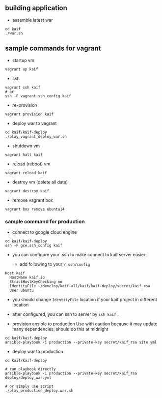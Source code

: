 ## building application

* assemble latest war

```
cd kaif
./war.sh
```

## sample commands for vagrant

* startup vm

```
vagrant up kaif
```

* ssh

```
vagrant ssh kaif
# or
ssh -F vagrant.ssh_config kaif
```

* re-provision

```
vagrant provision kaif
```

* deploy war to vagrant 

```
cd kaif/kaif-deploy
./play_vagrant_deploy_war.sh
```

* shutdown vm

```
vagrant halt kaif
```

* reload (reboot) vm

```
vagrant reload kaif
```

* destroy vm (delete all data)

```
vagrant destroy kaif
```

* remove vagrant box

```
vagrant box remove ubuntu14
```

### sample command for production

* connect to google cloud engine

```
cd kaif/kaif-deploy
ssh -F gce.ssh_config kaif
```

* you can configure your .ssh to make connect to kaif server easier:

  * add following to your `/.ssh/config`

```
Host kaif
  HostName kaif.io
  StrictHostKeyChecking no
  IdentityFile ~/develop/kaif-all/kaif/kaif-deploy/secret/kaif_rsa
  User ubuntu
```

  * you should change `IdentityFile` location if your kaif project in different location
  * after configured, you can ssh to server by `ssh kaif` .

* provision ansible to production
  Use with caution because it may update many dependencies, should do this at midnight

```
cd kaif/kaif-deploy
ansible-playbook -i production --private-key secret/kaif_rsa site.yml
```

* deploy war to production

```
cd kaif/kaif-deploy

# run playbook directly
ansible-playbook -i production --private-key secret/kaif_rsa deploy/deploy_war.yml

# or simply use script
./play_production_deploy.war.sh
```